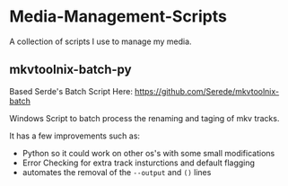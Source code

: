 # Media-Management-Scripts
A collection of scripts I use to manage my media.

## mkvtoolnix-batch-py
Based Serde's Batch Script Here: https://github.com/Serede/mkvtoolnix-batch  

Windows Script to batch process the renaming and taging of mkv tracks.  

It has a few improvements such as:
* Python so it could work on other os's with some small modifications
* Error Checking for extra track insturctions and default flagging
* automates the removal of the `--output` and `()` lines
